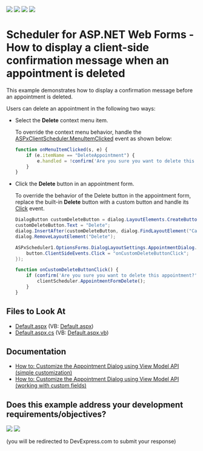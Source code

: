 <!-- default badges list -->
![](https://img.shields.io/endpoint?url=https://codecentral.devexpress.com/api/v1/VersionRange/134574114/18.2.11%2B)
[![](https://img.shields.io/badge/Open_in_DevExpress_Support_Center-FF7200?style=flat-square&logo=DevExpress&logoColor=white)](https://supportcenter.devexpress.com/ticket/details/E3999)
[![](https://img.shields.io/badge/📖_How_to_use_DevExpress_Examples-e9f6fc?style=flat-square)](https://docs.devexpress.com/GeneralInformation/403183)
[![](https://img.shields.io/badge/💬_Leave_Feedback-feecdd?style=flat-square)](#does-this-example-address-your-development-requirementsobjectives)
<!-- default badges end -->

# Scheduler for ASP.NET Web Forms - How to display a client-side confirmation message when an appointment is deleted

This example demonstrates how to display a confirmation message before an appointment is deleted.

<!--IMAGE (will be added later) -->

Users can delete an appointment in the following two ways:

* Select the **Delete** context menu item.

    To override the context menu behavior, handle the [ASPxClientScheduler.MenuItemClicked](https://docs.devexpress.com/AspNet/js-ASPxClientScheduler.MenuItemClicked) event as shown below:

    ```javascript
    function onMenuItemClicked(s, e) {
        if (e.itemName == "DeleteAppointment") {
            e.handled = !confirm('Are you sure you want to delete this appointment?');
        }
    }
    ```

* Click the **Delete** button in an appointment form.

    To override the behavior of the Delete button in the appointment form, replace the built-in **Delete** button with a custom button and handle its [Click](https://docs.devexpress.com/AspNet/js-ASPxClientButton.Click) event.

    ```csharp
    DialogButton customDeleteButton = dialog.LayoutElements.CreateButton("btnDelete");
    customDeleteButton.Text = "Delete";            
    dialog.InsertAfter(customDeleteButton, dialog.FindLayoutElement("Cancel"));
    dialog.RemoveLayoutElement("Delete");

    ASPxScheduler1.OptionsForms.DialogLayoutSettings.AppointmentDialog.ViewModel.PrepareControl("btnDelete", (ASPxButton button) => {
        button.ClientSideEvents.Click = "onCustomDeleteButtonClick";
    });
    ```

    ```javascript
    function onCustomDeleteButtonClick() {
        if (confirm('Are you sure you want to delete this appointment?')) {
            clientScheduler.AppointmentFormDelete();
        }
    }
    ```


<!-- default file list -->
## Files to Look At

* [Default.aspx](./CS/WebApplication1/Default.aspx) (VB: [Default.aspx](./VB/WebApplication1/Default.aspx))
* [Default.aspx.cs](./CS/WebApplication1/Default.aspx.cs) (VB: [Default.aspx.vb](./VB/WebApplication1/Default.aspx.vb))
<!-- default file list end -->

## Documentation

- <a href="https://docs.devexpress.com/AspNet/119729/components/scheduler/examples/customization/custom-form-and-custom-fields/how-to-customize-the-appointment-dialog-using-view-model-api-simple-customization">How to: Customize the Appointment Dialog using View Model API (simple customization)</a>
- <a href="https://docs.devexpress.com/AspNet/119731/components/scheduler/examples/customization/custom-form-and-custom-fields/how-to-customize-the-appointment-dialog-using-view-model-api-working-with-custom-fields">How to: Customize the Appointment Dialog using View Model API (working with custom fields)</a>
<!-- feedback -->
## Does this example address your development requirements/objectives?

[<img src="https://www.devexpress.com/support/examples/i/yes-button.svg"/>](https://www.devexpress.com/support/examples/survey.xml?utm_source=github&utm_campaign=asp-net-web-forms-scheduler-delete-appointment-confirmation&~~~was_helpful=yes) [<img src="https://www.devexpress.com/support/examples/i/no-button.svg"/>](https://www.devexpress.com/support/examples/survey.xml?utm_source=github&utm_campaign=asp-net-web-forms-scheduler-delete-appointment-confirmation&~~~was_helpful=no)

(you will be redirected to DevExpress.com to submit your response)
<!-- feedback end -->

